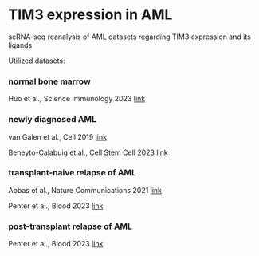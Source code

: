 # TIM3 expression in AML

scRNA-seq reanalysis of AML datasets regarding TIM3 expression and its ligands

Utilized datasets:

### normal bone marrow 

Huo et al., Science Immunology 2023 [link](https://doi.org/10.1126/sciimmunol.abn6429)

### newly diagnosed AML

van Galen et al., Cell 2019 [link](https://doi.org/10.1016/j.cell.2019.01.031)

Beneyto-Calabuig et al., Cell Stem Cell 2023 [link](https://doi.org/10.1016/j.stem.2023.04.001)

### transplant-naive relapse of AML 

Abbas et al., Nature Communications 2021 [link](https://doi.org/10.1038/s41467-021-26282-z)

Penter et al., Blood 2023 [link](https://doi.org/10.1182/blood.2022018246)

### post-transplant relapse of AML

Penter et al., Blood 2023 [link](https://doi.org/10.1182/blood.2022018246)




